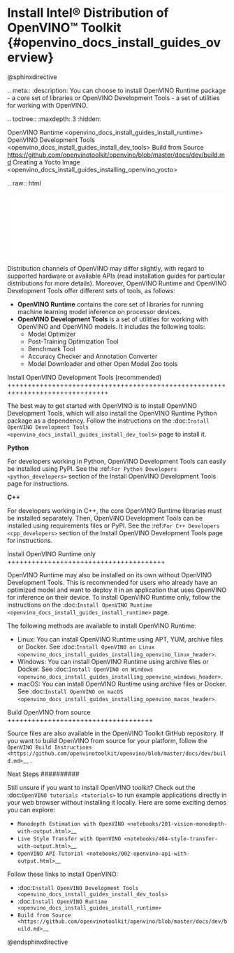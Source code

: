 # Install Intel® Distribution of OpenVINO™ Toolkit {#openvino_docs_install_guides_overview}

@sphinxdirective

.. meta::
   :description: You can choose to install OpenVINO Runtime package - a core set 
                 of libraries or OpenVINO Development Tools - a set of utilities 
                 for working with OpenVINO.


.. toctree::
   :maxdepth: 3
   :hidden:

   OpenVINO Runtime <openvino_docs_install_guides_install_runtime>
   OpenVINO Development Tools <openvino_docs_install_guides_install_dev_tools>
   Build from Source <https://github.com/openvinotoolkit/openvino/blob/master/docs/dev/build.md>
   Creating a Yocto Image <openvino_docs_install_guides_installing_openvino_yocto>


.. raw:: html

   <script type="module" crossorigin src="_static/selector-tool/assets/index-f34d1fad.js"></script>
   <meta name="viewport" content="width=device-width, initial-scale=1.0" />
   <iframe id="selector" src="_static/selector-tool/selector-136759b.html" style="width: 100%; border: none" title="Download Intel® Distribution of OpenVINO™ Toolkit"></iframe>


Distribution channels of OpenVINO may differ slightly, with regard to supported hardware or available APIs (read installation guides for particular distributions for more details). 
Moreover, OpenVINO Runtime and OpenVINO Development Tools offer different sets of tools, as follows:

* **OpenVINO Runtime** contains the core set of libraries for running machine learning model inference on processor devices.
* **OpenVINO Development Tools** is a set of utilities for working with OpenVINO and OpenVINO models. It includes the following tools:
  - Model Optimizer
  - Post-Training Optimization Tool
  - Benchmark Tool
  - Accuracy Checker and Annotation Converter
  - Model Downloader and other Open Model Zoo tools


Install OpenVINO Development Tools (recommended)
+++++++++++++++++++++++++++++++++++++++++++++++++++++++++++++++++++++++++++++++

The best way to get started with OpenVINO is to install OpenVINO Development Tools, which will also install the OpenVINO Runtime Python package as a dependency. Follow the instructions on the :doc:`Install OpenVINO Development Tools <openvino_docs_install_guides_install_dev_tools>` page to install it.

**Python**

For developers working in Python, OpenVINO Development Tools can easily be installed using PyPI. See the :ref:`For Python Developers <python_developers>` section of the Install OpenVINO Development Tools page for instructions.

**C++**

For developers working in C++, the core OpenVINO Runtime libraries must be installed separately. Then, OpenVINO Development Tools can be installed using requirements files or PyPI. See the :ref:`For C++ Developers <cpp_developers>` section of the Install OpenVINO Development Tools page for instructions.

Install OpenVINO Runtime only
+++++++++++++++++++++++++++++++++++++++

OpenVINO Runtime may also be installed on its own without OpenVINO Development Tools. This is recommended for users who already have an optimized model and want to deploy it in an application that uses OpenVINO for inference on their device. To install OpenVINO Runtime only, follow the instructions on the :doc:`Install OpenVINO Runtime <openvino_docs_install_guides_install_runtime>` page.

The following methods are available to install OpenVINO Runtime:

* Linux: You can install OpenVINO Runtime using APT, YUM, archive files or Docker. See :doc:`Install OpenVINO on Linux <openvino_docs_install_guides_installing_openvino_linux_header>`.
* Windows: You can install OpenVINO Runtime using archive files or Docker. See :doc:`Install OpenVINO on Windows <openvino_docs_install_guides_installing_openvino_windows_header>`.
* macOS: You can install OpenVINO Runtime using archive files or Docker. See :doc:`Install OpenVINO on macOS <openvino_docs_install_guides_installing_openvino_macos_header>`.

Build OpenVINO from source
++++++++++++++++++++++++++++++++++++

Source files are also available in the OpenVINO Toolkit GitHub repository. If you want to build OpenVINO from source for your platform, follow the `OpenVINO Build Instructions <https://github.com/openvinotoolkit/openvino/blob/master/docs/dev/build.md>`__ .

Next Steps
##########

Still unsure if you want to install OpenVINO toolkit? Check out the :doc:`OpenVINO tutorials <tutorials>` to run example applications directly in your web browser without installing it locally. Here are some exciting demos you can explore:

- `Monodepth Estimation with OpenVINO <notebooks/201-vision-monodepth-with-output.html>`__
- `Live Style Transfer with OpenVINO <notebooks/404-style-transfer-with-output.html>`__
- `OpenVINO API Tutorial <notebooks/002-openvino-api-with-output.html>`__

Follow these links to install OpenVINO:

- :doc:`Install OpenVINO Development Tools <openvino_docs_install_guides_install_dev_tools>`
- :doc:`Install OpenVINO Runtime <openvino_docs_install_guides_install_runtime>`
- `Build from Source <https://github.com/openvinotoolkit/openvino/blob/master/docs/dev/build.md>`__

@endsphinxdirective

